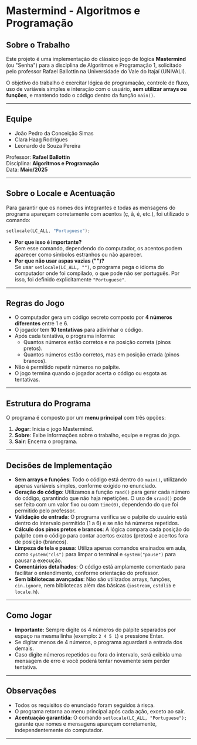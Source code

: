 # Mastermind - Algoritmos e Programação

## Sobre o Trabalho

Este projeto é uma implementação do clássico jogo de lógica **Mastermind** (ou "Senha") para a disciplina de Algoritmos e Programação 1, solicitado pelo professor Rafael Ballottin na Universidade do Vale do Itajaí (UNIVALI).

O objetivo do trabalho é exercitar lógica de programação, controle de fluxo, uso de variáveis simples e interação com o usuário, **sem utilizar arrays ou funções**, e mantendo todo o código dentro da função `main()`.

---

## Equipe

- João Pedro da Conceição Simas
- Clara Haag Rodrigues
- Leonardo de Souza Pereira

Professor: **Rafael Ballottin**  
Disciplina: **Algoritmos e Programação**  
Data: **Maio/2025**

---

## Sobre o Locale e Acentuação

Para garantir que os nomes dos integrantes e todas as mensagens do programa apareçam corretamente com acentos (ç, ã, é, etc.), foi utilizado o comando:

```cpp
setlocale(LC_ALL, "Portuguese");
```

- **Por que isso é importante?**  
  Sem esse comando, dependendo do computador, os acentos podem aparecer como símbolos estranhos ou não aparecer.
- **Por que não usar aspas vazias ("")?**  
  Se usar `setlocale(LC_ALL, "")`, o programa pega o idioma do computador onde foi compilado, o que pode não ser português. Por isso, foi definido explicitamente `"Portuguese"`.

---

## Regras do Jogo

- O computador gera um código secreto composto por **4 números diferentes** entre 1 e 6.
- O jogador tem **10 tentativas** para adivinhar o código.
- Após cada tentativa, o programa informa:
  - Quantos números estão corretos e na posição correta (pinos pretos).
  - Quantos números estão corretos, mas em posição errada (pinos brancos).
- Não é permitido repetir números no palpite.
- O jogo termina quando o jogador acerta o código ou esgota as tentativas.

---

## Estrutura do Programa

O programa é composto por um **menu principal** com três opções:

1. **Jogar**: Inicia o jogo Mastermind.
2. **Sobre**: Exibe informações sobre o trabalho, equipe e regras do jogo.
3. **Sair**: Encerra o programa.

---

## Decisões de Implementação

- **Sem arrays e funções**: Todo o código está dentro do `main()`, utilizando apenas variáveis simples, conforme exigido no enunciado.
- **Geração do código**: Utilizamos a função `rand()` para gerar cada número do código, garantindo que não haja repetições. O uso de `srand()` pode ser feito com um valor fixo ou com `time(0)`, dependendo do que foi permitido pelo professor.
- **Validação de entrada**: O programa verifica se o palpite do usuário está dentro do intervalo permitido (1 a 6) e se não há números repetidos.
- **Cálculo dos pinos pretos e brancos**: A lógica compara cada posição do palpite com o código para contar acertos exatos (pretos) e acertos fora de posição (brancos).
- **Limpeza de tela e pausa**: Utiliza apenas comandos ensinados em aula, como `system("cls")` para limpar o terminal e `system("pause")` para pausar a execução.
- **Comentários detalhados**: O código está amplamente comentado para facilitar o entendimento, conforme orientação do professor.
- **Sem bibliotecas avançadas**: Não são utilizados arrays, funções, `cin.ignore`, nem bibliotecas além das básicas (`iostream`, `cstdlib` e `locale.h`).

---

## Como Jogar

- **Importante:** Sempre digite os 4 números do palpite separados por espaço na mesma linha (exemplo: `2 4 5 1`) e pressione Enter.
- Se digitar menos de 4 números, o programa aguardará a entrada dos demais.
- Caso digite números repetidos ou fora do intervalo, será exibida uma mensagem de erro e você poderá tentar novamente sem perder tentativa.

---

## Observações

- Todos os requisitos do enunciado foram seguidos à risca.
- O programa retorna ao menu principal após cada ação, exceto ao sair.
- **Acentuação garantida:** O comando `setlocale(LC_ALL, "Portuguese");` garante que nomes e mensagens apareçam corretamente, independentemente do computador.

---